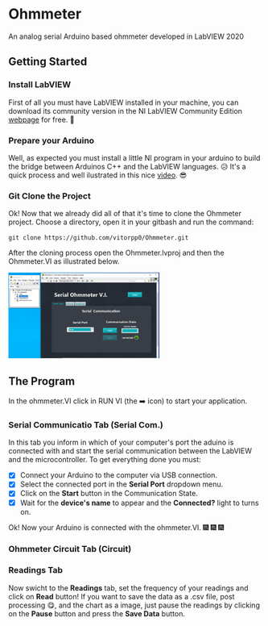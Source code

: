 # Ohmmeter

An analog serial Arduino based ohmmeter developed in LabVIEW 2020

## Getting Started

### Install LabVIEW

First of all you must have LabVIEW installed in your machine, you can download its community version in the NI LabVIEW Community Edition [webpage](https://www.ni.com/pt-br/shop/labview/select-edition/labview-community-edition.html) for free. :star_struck:

### Prepare your Arduino

Well, as expected you must install a little NI program in your arduino to build the bridge between Arduinos C++ and the LabVIEW languages. 	:disappointed_relieved:
It's a quick process and well ilustrated in this nice [video](https://www.youtube.com/watch?v=RGRhIQneO6w). :sunglasses:


### Git Clone the Project

Ok! Now that we already did all of that it's time to clone the Ohmmeter project.  Choose a directory, open it in your gitbash and run the command:

```
git clone https://github.com/vitorpp0/Ohmmeter.git
```

After the cloning process open the Ohmmeter.lvproj and then the Ohmmeter.VI as illustrated below. 

<img src="./Images/opensTheProject.png" width="300px" height="170px" />

## The Program

In the ohmmeter.VI click in RUN VI (the :arrow_right: icon) to start your application.

### Serial Communicatio Tab (Serial Com.)

In this tab you inform in which of your computer's port the aduino is connected with and start the serial communication between the LabVIEW and the microcontroller. 
To get everything done you must: 

-[x] Connect your Arduino to the computer via USB connection.
-[x] Select the connected port in the **Serial Port** dropdown menu.
-[x] Click on the **Start** button in the Communication State.
-[x] Wait for the **device's name** to appear and the **Connected?** light to turns on. 

Ok! Now your Arduino is connected with the ohmmeter.VI. :fireworks: :fireworks: :fireworks:

### Ohmmeter Circuit Tab (Circuit)

### Readings Tab
Now swicht to the **Readings** tab, set the frequency of your readings and click on **Read** button!
If you want to save the data as a .csv file, post processing :yum:, and the chart as a image, just pause the readings by clicking on the **Pause** button and press the **Save Data** button.

